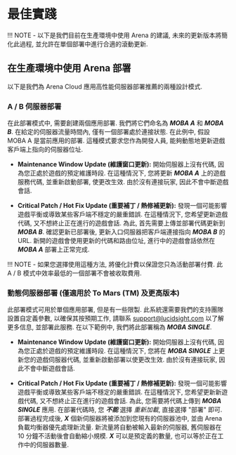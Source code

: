 # 最佳實踐

!!! NOTE
    - 以下是我們目前在生產環境中使用 Arena 的建議, 未來的更新版本將簡化此過程, 並允許在單個部署中進行合適的滾動更新.

## 在生產環境中使用 Arena 部署
以下是我們為 Arena Cloud 應用高性能伺服器部署推薦的兩種設計模式.

### A / B 伺服器部署
在此部署模式中, 需要創建兩個應用部署. 我們將它們命名為 ***MOBA A*** 和 ***MOBA B***. 在給定的伺服器流量時間內, 僅有一個部署處於連接狀態. 在此例中, 假設 MOBA A 是當前應用的部署. 這種模式要求您作為開發人員, 能夠動態地更新遊戲客戶端上指向的伺服器位址.

- **Maintenance Window Update (維護窗口更新):** 開始伺服器上沒有代碼, 因為您正處於遊戲的預定維護時段. 在這種情況下, 您將更新 ***MOBA A*** 上的遊戲服務代碼, 並重新啟動部署, 使更改生效. 由於沒有連接玩家, 因此不會中斷遊戲會話.

- **Critical Patch / Hot Fix Update (重要補丁 / 熱修補更新):** 發現一個可能影響遊戲平衡或導致某些客戶端不穩定的嚴重錯誤. 在這種情況下, 您希望更新遊戲代碼, 又不想終止正在進行的遊戲會話. 為此, 首先需要上傳並部署代碼更新到 ***MOBA B***. 確認更新已部署後, 更新入口伺服器把客戶端連接指向 ***MOBA B*** 的 URL. 新開的遊戲會使用更新的代碼和路由位址, 進行中的遊戲會話依然在 ***MOBA A*** 部署上正常完成.

!!! NOTE
    - 如果您選擇使用這種方法, 將優化計費以保證您只為活動部署付費. 此 A / B 模式中效率最低的一個部署不會被收取費用.


### 動態伺服器部署 (僅適用於 To Mars (TM) 及更高版本)
此部署模式可用於單個應用部署, 但是有一些限製. 此系統還需要我們的支持團隊設置自定義參數, 以確保其按預期工作, 請聯系 [support@lucidsight.com](mailto:support@lucidsight.com) 以了解更多信息, 並部署此服務. 在以下範例中, 我們將此部署稱為 ***MOBA SINGLE***.

- **Maintenance Window Update (維護窗口更新):** 開始伺服器上沒有代碼, 因為您正處於遊戲的預定維護時段. 在這種情況下, 您將在 ***MOBA SINGLE*** 上更新您的遊戲伺服器代碼, 並重新啟動部署以使更改生效. 由於沒有連接玩家, 因此不會中斷遊戲會話.

- **Critical Patch / Hot Fix Update (重要補丁 / 熱修補更新):** 發現一個可能影響遊戲平衡或導致某些客戶端不穩定的嚴重錯誤. 在這種情況下, 您希望更新新遊戲代碼, 又不想終止正在進行的遊戲會話. 為此, 您需要將代碼上傳到 ***MOBA SINGLE*** 應用. 在部署代碼時, 您 ***不能*** 選擇 *重新加載*, 直接選擇 "部署" 即可. 部署過程完成後, ***X*** 個新伺服器將被添加到您現有的伺服器池中, 並由 Arena 負載均衡器優先處理新流量. 新流量將自動被輸入最新的伺服器, 舊伺服器在 10 分鐘不活動後會自動縮小規模. ***X*** 可以是預定義的數量, 也可以等於正在工作中的伺服器數量.


